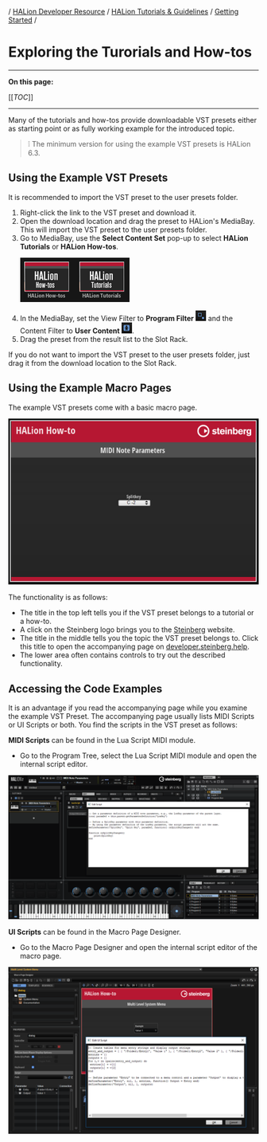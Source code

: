 / [HALion Developer Resource](../../HALion-Developer-Resource.md) / [HALion Tutorials & Guidelines](./HALion-Tutorials-Guidelines.md) / [Getting Started](./Getting-Started.md) /

# Exploring the Turorials and How-tos

---

**On this page:**

[[_TOC_]]

---

Many of the tutorials and how-tos provide downloadable VST presets either as starting point or as fully working example for the introduced topic.

>&#10069; The minimum version for using the example VST presets is HALion 6.3.

## Using the Example VST Presets

It is recommended to import the VST preset to the user presets folder.

1. Right-click the link to the VST preset and download it.
1. Open the download location and drag the preset to HALion's MediaBay. This will import the VST preset to the user presets folder.
1. Go to MediaBay, use the **Select Content Set** pop-up to select **HALion Tutorials** or **HALion How-tos**.<p>![Select Content Set](../images/Select-Content-Set.png)</p>
1. In the MediaBay, set the View Filter to **Program Filter** ![Program Filter](../images/Program-Filter.png)  and the Content Filter to **User Content** ![User Content](../images/User-Content.png).
1. Drag the preset from the result list to the Slot Rack.

If you do not want to import the VST preset to the user presets folder, just drag it from the download location to the Slot Rack.

## Using the Example Macro Pages

The example VST presets come with a basic macro page.

![How-tos Macro Page](../images/How-tos-Macro-Page.png)

The functionality is as follows:

* The title in the top left tells you if the VST preset belongs to a tutorial or a how-to.
* A click on the Steinberg logo brings you to the [Steinberg](https://www.steinberg.net/) website.
* The title in the middle tells you the topic the VST preset belongs to. Click this title to open the accompanying page on [developer.steinberg.help](https://developer.steinberg.help/).
* The lower area often contains controls to try out the described functionality.

## Accessing the Code Examples
It is an advantage if you read the accompanying page while you examine the example VST Preset. The accompanying page usually lists MIDI Scripts or UI Scripts or both. You find the scripts in the VST preset as follows:

**MIDI Scripts** can be found in the Lua Script MIDI module.

* Go to the Program Tree, select the Lua Script MIDI module and open the internal script editor.

![MIDI Script in Lua Script MIDI Module](../images/MIDI-Script-in-Lua-Script-MIDI-Module.png)

**UI Scripts** can be found in the Macro Page Designer.

* Go to the Macro Page Designer and open the internal script editor of the macro page.

![UI Script in Macro Page Designer.png](../images/UI-Script-in-Macro-Page-Designer.png)